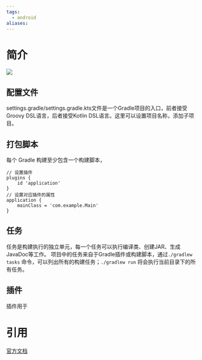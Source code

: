 ```yaml
---
tags:
  - android
aliases:
---
```

# 简介
![](https://docs.gradle.org/current/userguide/img/gradle-basic-1.png)
## 配置文件
settings.gradle/settings.gradle.kts文件是一个Gradle项目的入口，前者接受Groovy DSL语言，后者接受Kotlin DSL语言。这里可以设置项目名称，添加子项目。
## 打包脚本
每个 Gradle 构建至少包含一个构建脚本，
```
// 设置插件
plugins {
    id 'application'              
}
// 设置对应插件的属性
application {
    mainClass = 'com.example.Main'  
}
```

## 任务

任务是构建执行的独立单元，每一个任务可以执行编译类、创建JAR、生成JavaDoc等工作。
项目中的任务来自于Gradle插件或构建脚本，通过`./gradlew tasks` 命令，可以列出所有的构建任务；`./gradlew run` 将会执行当前目录下的所有任务。

## 插件
插件用于

# 引用
[官方文档](https://docs.gradle.org/current/userguide/getting_started_eng.html)